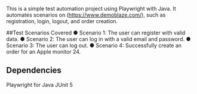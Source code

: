 This is a simple test automation project using Playwright with Java. It automates scenarios on (https://www.demoblaze.com/), such as registration, login, logout, and order creation.

##Test Scenarios Covered
● Scenario 1: The user can register with valid data.
● Scenario 2: The user can log in with a valid email and password.
● Scenario 3: The user can log out.
● Scenario 4: Successfully create an order for an Apple monitor 24.

## Dependencies
Playwright for Java
JUnit 5

